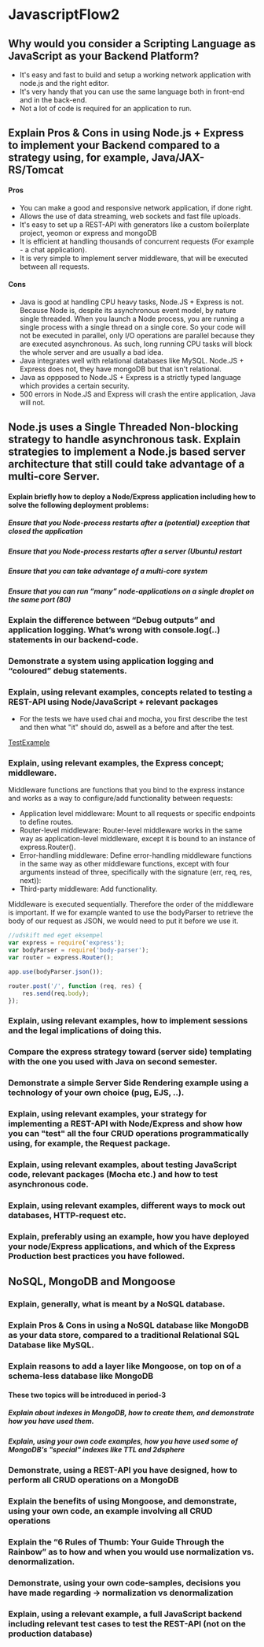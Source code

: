 # JavascriptFlow2

## Why would you consider a Scripting Language as JavaScript as your Backend Platform?

* It's easy and fast to build and setup a working network application with node.js and the right editor.
* It's very handy that you can use the same language both in front-end and in the back-end.
* Not a lot of code is required for an application to run.

## Explain Pros & Cons in using Node.js + Express to implement your Backend compared to a strategy using, for example, Java/JAX-RS/Tomcat

#### Pros
* You can make a good and responsive network application, if done right.
* Allows the use of data streaming, web sockets and fast file uploads.
* It's easy to set up a REST-API with generators like a custom boilerplate project, yeomon or express and mongoDB
* It is efficient at handling thousands of concurrent requests (For example - a chat application).
* It is very simple to implement server middleware, that will be executed between all requests.

#### Cons
* Java is good at handling CPU heavy tasks, Node.JS + Express is not. Because Node is, despite its asynchronous event model, by nature single threaded. When you launch a Node process, you are running a single process with a single thread on a single core. So your code will not be executed in parallel, only I/O operations are parallel because they are executed asynchronous. As such, long running CPU tasks will block the whole server and are usually a bad idea.
* Java integrates well with relational databases like MySQL. Node.JS + Express does not, they have mongoDB but that isn't relational.
* Java as oppposed to Node.JS + Express is a strictly typed language which provides a certain security.
* 500 errors in Node.JS and Express will crash the entire application, Java will not.

## Node.js uses a Single Threaded Non-blocking strategy to handle asynchronous task. Explain strategies to implement a Node.js based server architecture that still could take advantage of a multi-core Server.


#### Explain briefly how to deploy a Node/Express application including how to solve the following deployment problems:

##### Ensure that you Node-process restarts after a (potential) exception that closed the application

##### Ensure that you Node-process restarts after a server (Ubuntu) restart
      
##### Ensure that you can take advantage of a multi-core system

##### Ensure that you can run “many” node-applications on a single droplet on the same port (80)

### Explain the difference between “Debug outputs” and application logging. What’s wrong with console.log(..) statements in our backend-code.

### Demonstrate a system using application logging and       “coloured” debug statements.

### Explain, using relevant examples, concepts related to testing a REST-API using Node/JavaScript + relevant packages 
* For the tests we have used chai and mocha, you first describe the test and then what "it" should do, aswell as a before and after the test.

[TestExample](https://github.com/pernillelorup/JavascriptFlow2/blob/master/Week2Testing/testdemo1/test/testCalc.js)

### Explain, using relevant examples, the Express concept; middleware.

Middleware functions are functions that you bind to the express instance and works as a way to configure/add functionality between requests:

* Application level middleware: Mount to all requests or specific endpoints to define routes.
* Router-level middleware: Router-level middleware works in the same way as application-level middleware, except it is bound to an instance of express.Router().
* Error-handling middleware: Define error-handling middleware functions in the same way as other middleware functions, except with four arguments instead of three, specifically with the signature (err, req, res, next)):
* Third-party middleware: Add functionality.

Middleware is executed sequentially. Therefore the order of the middleware is important. If we for example wanted to use the bodyParser to retrieve the body of our request as JSON, we would need to put it before we use it.

```javascript
//udskift med eget eksempel
var express = require('express');
var bodyParser = require('body-parser');
var router = express.Router();

app.use(bodyParser.json());

router.post('/', function (req, res) {
    res.send(req.body);
});
```
   
### Explain, using relevant examples, how to implement sessions and the legal implications of doing this.

### Compare the express strategy toward (server side) templating with the one you used with Java on second semester.

### Demonstrate a simple Server Side Rendering example using a technology of your own choice (pug, EJS, ..).

### Explain, using relevant examples, your strategy for implementing a REST-API with Node/Express and show how you can "test" all the four CRUD operations programmatically using, for example, the Request package.

### Explain, using relevant examples, about testing JavaScript code, relevant packages (Mocha etc.) and how to test asynchronous code.
      
### Explain, using relevant examples, different ways to mock out databases, HTTP-request etc.

### Explain, preferably using an example, how you have deployed your node/Express applications, and which of the Express Production best practices you have followed.



## NoSQL, MongoDB and Mongoose

### Explain, generally, what is meant by a NoSQL database.

### Explain Pros & Cons in using a NoSQL database like MongoDB as your data store, compared to a traditional Relational SQL Database like MySQL.

### Explain reasons to add a layer like Mongoose, on top on of a schema-less database like MongoDB

#### These two topics will be introduced in period-3

##### Explain about indexes in MongoDB, how to create them, and demonstrate how you have used them.
##### Explain, using your own code examples, how you have used some of MongoDB's "special" indexes like TTL and 2dsphere

### Demonstrate, using a REST-API you have designed, how to perform all CRUD operations on a MongoDB

### Explain the benefits of using Mongoose, and demonstrate, using your own code, an example involving all CRUD operations

### Explain the “6 Rules of Thumb: Your Guide Through the Rainbow” as to how and when you would use normalization vs. denormalization.

### Demonstrate, using your own code-samples, decisions you have made regarding → normalization vs denormalization 

### Explain, using a relevant example, a full JavaScript backend including relevant test cases to test the REST-API (not on the production database)

